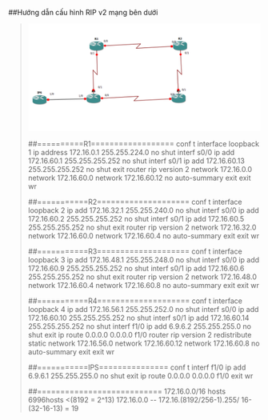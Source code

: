 ##Hướng dẫn cấu hình RIP v2 mạng bên dưới

>![Settings Window](https://raw.githubusercontent.com/lemin2601/CCNA-GNS3/master/RIP-v2/screenshot.png)
>
>##==========R1==================
>conf t
>interface loopback 1
>ip address 172.16.0.1 255.255.224.0
>no shut
>interf s0/0
>ip add 172.16.60.1 255.255.255.252
>no shut
>interf s0/1
>ip add 172.16.60.13 255.255.255.252
>no shut
>exit
>router rip
>version 2
>network 172.16.0.0
>network 172.16.60.0
>network 172.16.60.12
>no auto-summary
>exit
>exit
>wr
>
>##===========R2====================
>conf t
>interface loopback 2
>ip add 172.16.32.1 255.255.240.0
>no shut
>interf s0/0
>ip add 172.16.60.2 255.255.255.252
>no shut
>interf s0/1
>ip add 172.16.60.5 255.255.255.252
>no shut
>exit
>router rip
>version 2
>network 172.16.32.0
>network 172.16.60.0
>network 172.16.60.4
>no auto-summary
>exit
>exit
>wr
>
>##===========R3====================
>conf t
>interface loopback 3
>ip add 172.16.48.1 255.255.248.0
>no shut
>interf s0/0
>ip add 172.16.60.9 255.255.255.252
>no shut
>interf s0/1
>ip add 172.16.60.6 255.255.255.252
>no shut
>exit
>router rip
>version 2
>network 172.16.48.0
>network 172.16.60.4
>network 172.16.60.8
>no auto-summary
>exit
>exit
>wr
>
>##===========R4====================
>conf t
>interface loopback 4
>ip add 172.16.56.1 255.255.252.0
>no shut
>interf s0/0
>ip add 172.16.60.10 255.255.255.252
>no shut
>interf s0/1
>ip add 172.16.60.14 255.255.255.252
>no shut
>interf f1/0
>ip add 6.9.6.2 255.255.255.0
>no shut
>exit
>ip route 0.0.0.0 0.0.0.0 f1/0
>router rip
>version 2
>redistribute static
>network 172.16.56.0
>network 172.16.60.12
>network 172.16.60.8
>no auto-summary
>exit
>exit
>wr
>
>##===========IPS===============
>conf t
>interf f1/0
>ip add 6.9.6.1 255.255.255.0
>no shut
>exit
>ip route 0.0.0.0 0.0.0.0 f1/0
>exit
>wr
>
>
>##===========================
>172.16.0.0/16
>hosts 6996hosts <(8192 = 2^13)
>172.16.0.0 -- 172.16.(8192/256-1).255/ 16-(32-16-13) = 19 
>
>
>

